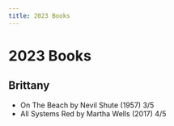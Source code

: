 ```yaml
---
title: 2023 Books
---
```


# 2023 Books

## Brittany

- On The Beach by Nevil Shute (1957) 3/5
- All Systems Red by Martha Wells (2017) 4/5
